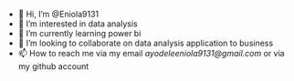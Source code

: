 - 👋 Hi, I’m @Eniola9131
- 👀 I’m interested in data analysis 
- 🌱 I’m currently learning power bi 
- 💞️ I’m looking to collaborate on data analysis application to business
- 📫 How to reach me via my email _ayodeleeniola9131@gmail.com_ or via my github account

<!---
Eniola9131/Eniola9131 is a ✨ special ✨ repository because its `README.md` (this file) appears on your GitHub profile.
You can click the Preview link to take a look at your changes.
--->
